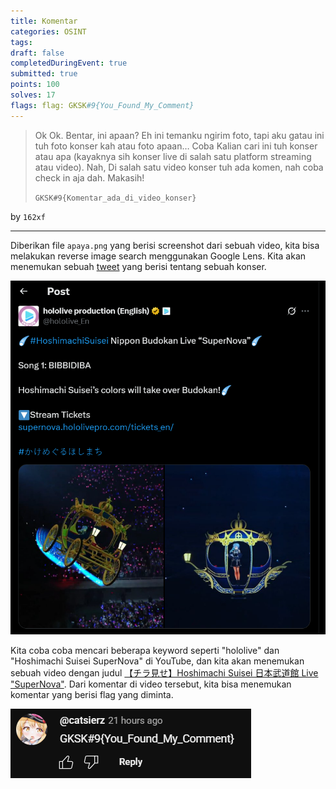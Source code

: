 ```yaml
---
title: Komentar
categories: OSINT
tags: 
draft: false
completedDuringEvent: true
submitted: true
points: 100
solves: 17
flags: flag: GKSK#9{You_Found_My_Comment}
---
```

> Ok Ok. Bentar, ini apaan? Eh ini temanku ngirim foto, tapi aku gatau ini tuh foto konser kah atau foto apaan… Coba Kalian cari ini tuh konser atau apa (kayaknya sih konser live di salah satu platform streaming atau video). Nah, Di salah satu video konser tuh ada komen, nah coba check in aja dah. Makasih!
>
> `GKSK#9{Komentar_ada_di_video_konser}`

by `162xf`

---

Diberikan file `apaya.png` yang berisi screenshot dari sebuah video, kita bisa melakukan reverse image search menggunakan Google Lens. Kita akan menemukan sebuah [tweet](https://x.com/hololive_En/status/1885616863889260762) yang berisi tentang sebuah konser.

![alt text](image.png)

Kita coba coba mencari beberapa keyword seperti "hololive" dan "Hoshimachi Suisei SuperNova" di YouTube, dan kita akan menemukan sebuah video dengan judul [【チラ見せ】Hoshimachi Suisei 日本武道館 Live "SuperNova"](https://www.youtube.com/watch?v=_o_mtN68KEg). Dari komentar di video tersebut, kita bisa menemukan komentar yang berisi flag yang diminta.

![alt text](image-1.png)
